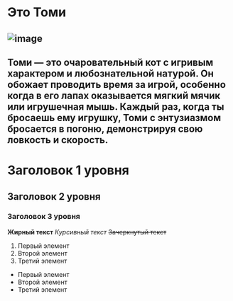 # Это Томи

## ![image](/git-image/Cat.png)

##  Томи — это очаровательный кот с игривым характером и любознательной натурой. Он обожает проводить время за игрой, особенно когда в его лапах оказывается мягкий мячик или игрушечная мышь. Каждый раз, когда ты бросаешь ему игрушку, Томи с энтузиазмом бросается в погоню, демонстрируя свою ловкость и скорость.

# Заголовок 1 уровня
## Заголовок 2 уровня
### Заголовок 3 уровня




**Жирный текст**
*Курсивный текст*
~~Зачеркнутый текст~~


1. Первый элемент
2. Второй элемент
3. Третий элемент


- Первый элемент
- Второй элемент
- Третий элемент
